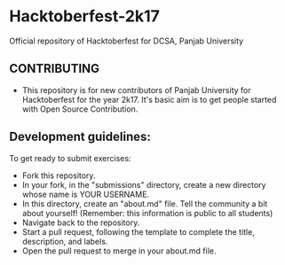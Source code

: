 # Hacktoberfest-2k17
Official repository of Hacktoberfest for DCSA, Panjab University

## CONTRIBUTING

* This repository is for new contributors of Panjab University for Hacktoberfest for the year 2k17. It's basic aim is to get people started with Open Source Contribution. 

## Development guidelines:
To get ready to submit exercises:

- Fork this repository.
- In your fork, in the "submissions" directory, create a new directory whose name is YOUR USERNAME.
- In this directory, create an "about.md" file. Tell the community a bit about yourself! (Remember: this information is public to all students)
- Navigate back to the repository.
- Start a pull request, following the template to complete the title, description, and labels.
- Open the pull request to merge in your about.md file.
